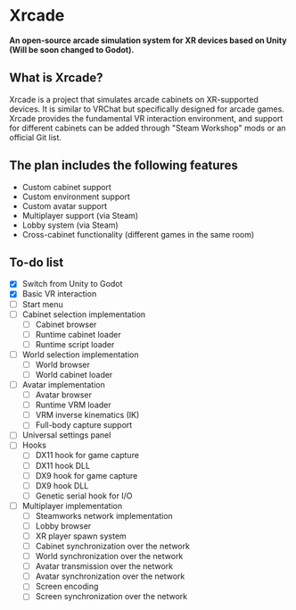 
# Xrcade

**An open-source arcade simulation system for XR devices based on Unity (Will be soon changed to Godot).**

## What is Xrcade?

Xrcade is a project that simulates arcade cabinets on XR-supported devices. It is similar to VRChat but specifically designed for arcade games. Xrcade provides the fundamental VR interaction environment, and support for different cabinets can be added through "Steam Workshop" mods or an official Git list.

## The plan includes the following features

- Custom cabinet support
- Custom environment support
- Custom avatar support
- Multiplayer support (via Steam)
- Lobby system (via Steam)
- Cross-cabinet functionality (different games in the same room)

## To-do list

- [x] Switch from Unity to Godot
- [x] Basic VR interaction
- [ ] Start menu
- [ ] Cabinet selection implementation
  - [ ] Cabinet browser
  - [ ] Runtime cabinet loader
  - [ ] Runtime script loader
- [ ] World selection implementation
  - [ ] World browser
  - [ ] World cabinet loader
- [ ] Avatar implementation
  - [ ] Avatar browser
  - [ ] Runtime VRM loader
  - [ ] VRM inverse kinematics (IK)
  - [ ] Full-body capture support
- [ ] Universal settings panel
- [ ] Hooks
  - [ ] DX11 hook for game capture
  - [ ] DX11 hook DLL
  - [ ] DX9 hook for game capture
  - [ ] DX9 hook DLL
  - [ ] Genetic serial hook for I/O
- [ ] Multiplayer implementation
  - [ ] Steamworks network implementation
  - [ ] Lobby browser
  - [ ] XR player spawn system
  - [ ] Cabinet synchronization over the network
  - [ ] World synchronization over the network
  - [ ] Avatar transmission over the network
  - [ ] Avatar synchronization over the network
  - [ ] Screen encoding
  - [ ] Screen synchronization over the network
